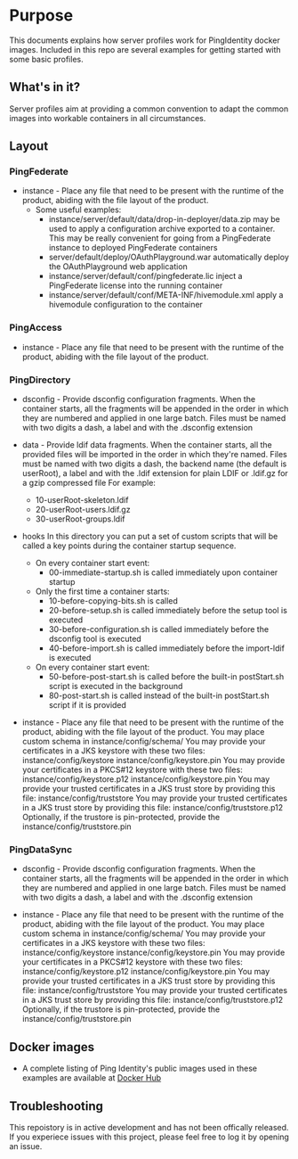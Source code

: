 # Purpose
This documents explains how server profiles work for PingIdentity docker images.
Included in this repo are several examples for getting started with some basic profiles.

## What's in it?
Server profiles aim at providing a common convention to adapt the common images into workable containers in all circumstances.

## Layout
### PingFederate
- instance -
    Place any file that need to be present with the runtime of the product, abiding with the file layout of the product.
    - Some useful examples:
        - instance/server/default/data/drop-in-deployer/data.zip may be used to apply a configuration archive exported to a container.
        This may be really convenient for going from a PingFederate instance to deployed PingFederate containers
        - server/default/deploy/OAuthPlayground.war
        automatically deploy the OAuthPlayground web application
        - instance/server/default/conf/pingfederate.lic
        inject a PingFederate license into the running container
        - instance/server/default/conf/META-INF/hivemodule.xml
        apply a hivemodule configuration to the container

### PingAccess
- instance -
    Place any file that need to be present with the runtime of the product, abiding with the file layout of the product.

### PingDirectory
- dsconfig -
    Provide dsconfig configuration fragments.
When the container starts, all the fragments will be appended in the order in which they are numbered and applied in one large batch.
Files must be named with two digits a dash, a label and with the .dsconfig extension

- data -
    Provide ldif data fragments.
When the container starts, all the provided files will be imported in the order in which they're named.
Files must be named with two digits a dash, the backend name (the default is userRoot), a label and with the .ldif extension for plain LDIF or .ldif.gz for a gzip compressed file
For example:
    - 10-userRoot-skeleton.ldif
    - 20-userRoot-users.ldif.gz
    - 30-userRoot-groups.ldif
- hooks
    In this directory you can put a set of custom scripts that will be called a key points during the container startup sequence.
    - On every container start event:
        - 00-immediate-startup.sh is called immediately upon container startup
    - Only the first time a container starts:
        - 10-before-copying-bits.sh is called 
        - 20-before-setup.sh is called immediately before the setup tool is executed
        - 30-before-configuration.sh is called immediately before the dsconfig tool is executed
        - 40-before-import.sh is called immediately before the import-ldif is executed
    - On every container start event:
        - 50-before-post-start.sh is called before the built-in postStart.sh script is executed in the background
        - 80-post-start.sh is called instead of the built-in postStart.sh script if it is provided

- instance -
    Place any file that need to be present with the runtime of the product, abiding with the file layout of the product.
    You may place custom schema in instance/config/schema/
    You may provide your certificates in a JKS keystore with these two files:
        instance/config/keystore
        instance/config/keystore.pin
    You may provide your certificates in a PKCS#12 keystore with these two files:
        instance/config/keystore.p12
        instance/config/keystore.pin
    You may provide your trusted certificates in a JKS trust store by providing this file:
        instance/config/truststore 
    You may provide your trusted certificates in a JKS trust store by providing this file:
        instance/config/truststore.p12
    Optionally, if the trustore is pin-protected, provide the 
        instance/config/truststore.pin

### PingDataSync
- dsconfig -
    Provide dsconfig configuration fragments.
When the container starts, all the fragments will be appended in the order in which they are numbered and applied in one large batch.
Files must be named with two digits a dash, a label and with the .dsconfig extension
        
- instance -
    Place any file that need to be present with the runtime of the product, abiding with the file layout of the product.
    You may place custom schema in instance/config/schema/
    You may provide your certificates in a JKS keystore with these two files:
        instance/config/keystore
        instance/config/keystore.pin
    You may provide your certificates in a PKCS#12 keystore with these two files:
        instance/config/keystore.p12
        instance/config/keystore.pin
    You may provide your trusted certificates in a JKS trust store by providing this file:
        instance/config/truststore 
    You may provide your trusted certificates in a JKS trust store by providing this file:
        instance/config/truststore.p12
    Optionally, if the trustore is pin-protected, provide the 
        instance/config/truststore.pin

## Docker images

* A complete listing of Ping Identity's public images used in these examples are available at [Docker Hub](https://hub.docker.com/u/pingidentity/)

## Troubleshooting
This repoistory is in active development and has not been offically released.
If you experiece issues with this project, please feel free to log it by opening an issue.
